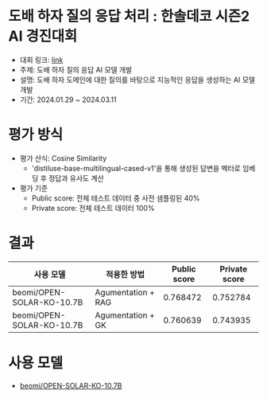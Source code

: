 # 도배 하자 질의 응답 처리 : 한솔데코 시즌2 AI 경진대회
- 대회 링크: [link](https://dacon.io/competitions/official/236216/overview/description)
- 주제: 도배 하자 질의 응답 AI 모델 개발
- 설명: 도배 하자 도메인에 대한 질의를 바탕으로 지능적인 응답을 생성하는 AI 모델 개발
- 기간: 2024.01.29 ~ 2024.03.11

# 평가 방식
- 평가 산식: Cosine Similarity
    - 'distiluse-base-multilingual-cased-v1'을 통해 생성된 답변을 벡터로 임베딩 후 정답과 유사도 계산
- 평가 기준
    - Public score: 전체 테스트 데이터 중 사전 샘플링된 40%
    - Private score: 전체 테스트 데이터 100%

# 결과
|사용 모델|적용한 방법|Public score|Private score|
|--------|----------|------------|-------------|
|beomi/OPEN-SOLAR-KO-10.7B|Agumentation + RAG|0.768472|0.752784|
|beomi/OPEN-SOLAR-KO-10.7B|Agumentation + GK|0.760639|0.743935|

# 사용 모델
- [beomi/OPEN-SOLAR-KO-10.7B](https://huggingface.co/beomi/OPEN-SOLAR-KO-10.7B)